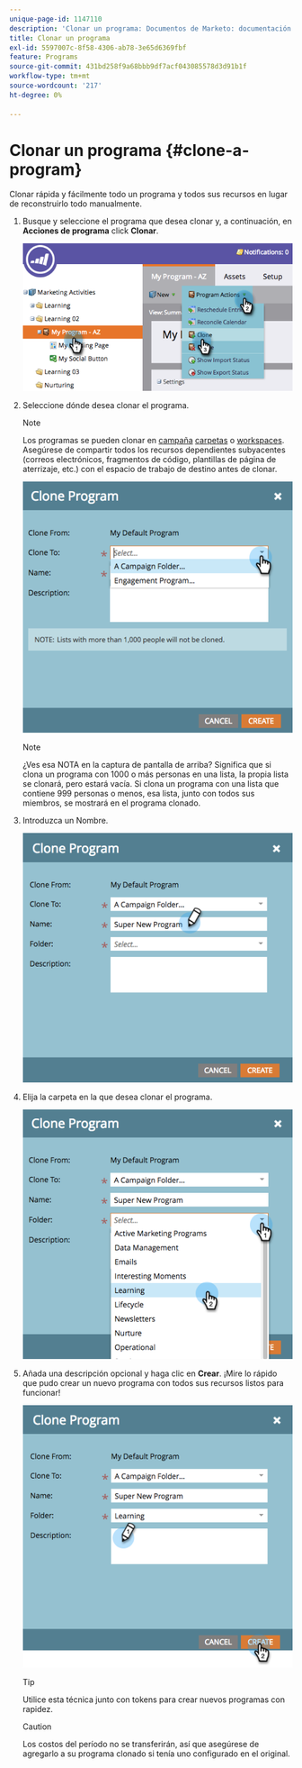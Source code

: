 ```yaml
---
unique-page-id: 1147110
description: 'Clonar un programa: Documentos de Marketo: documentación del producto'
title: Clonar un programa
exl-id: 5597007c-8f58-4306-ab78-3e65d6369fbf
feature: Programs
source-git-commit: 431bd258f9a68bbb9df7acf043085578d3d91b1f
workflow-type: tm+mt
source-wordcount: '217'
ht-degree: 0%

---
```


# Clonar un programa {#clone-a-program}

Clonar rápida y fácilmente todo un programa y todos sus recursos en lugar de reconstruirlo todo manualmente.

1. Busque y seleccione el programa que desea clonar y, a continuación, en **Acciones de programa** click **Clonar**.

   ![](assets/image2014-9-5-14-3a31-3a49.png)

1. Seleccione dónde desea clonar el programa.

   >[!NOTE]
   >
   >Los programas se pueden clonar en [campaña](/help/marketo/product-docs/core-marketo-concepts/miscellaneous/create-new-campaign-folder.md) [carpetas](/help/marketo/product-docs/core-marketo-concepts/miscellaneous/create-new-campaign-folder.md) o [workspaces](/help/marketo/product-docs/administration/workspaces-and-person-partitions/create-a-new-workspace.md). Asegúrese de compartir todos los recursos dependientes subyacentes (correos electrónicos, fragmentos de código, plantillas de página de aterrizaje, etc.) con el espacio de trabajo de destino antes de clonar.

   ![](assets/cloneto.png)

   >[!NOTE]
   >
   >¿Ves esa NOTA en la captura de pantalla de arriba? Significa que si clona un programa con 1000 o más personas en una lista, la propia lista se clonará, pero estará vacía. Si clona un programa con una lista que contiene 999 personas o menos, esa lista, junto con todos sus miembros, se mostrará en el programa clonado.

1. Introduzca un Nombre.

   ![](assets/cloneprogramname.png)

1. Elija la carpeta en la que desea clonar el programa.

   ![](assets/choosefolderclone.png)

1. Añada una descripción opcional y haga clic en **Crear**. ¡Mire lo rápido que pudo crear un nuevo programa con todos sus recursos listos para funcionar!

   ![](assets/createclone.png)

   >[!TIP]
   >
   >Utilice esta técnica junto con tokens para crear nuevos programas con rapidez.

   >[!CAUTION]
   >
   >Los costos del período no se transferirán, así que asegúrese de agregarlo a su programa clonado si tenía uno configurado en el original.
